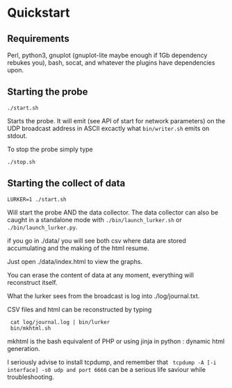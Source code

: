 Quickstart
==========

Requirements
------------

Perl, python3, gnuplot (gnuplot-lite maybe enough if 1Gb dependency rebukes you),
bash, socat, and whatever the plugins have dependencies upon.


Starting the probe
------------------

```
./start.sh
```
Starts the probe. It will emit (see API of start for network parameters) on
the UDP broadcast address in ASCII excactly what `bin/writer.sh` emits on stdout.

To stop the probe simply type
```
./stop.sh
```

Starting the collect of data
----------------------------

```
LURKER=1 ./start.sh
```

Will start the probe AND the data collector. The data collector can also
be caught in a standalone mode with ` ./bin/launch_lurker.sh ` or ` ./bin/launch_lurker.py`.

if you go in ./data/ you will see both csv where data are stored accumulating and the making of the html resume.

Just open ./data/index.html to view the graphs.

You can erase the content of data at any moment, everything will reconstruct itself.

What the lurker sees from the broadcast is log into ./log/journal.txt.

CSV files and html can be reconstructed by typing
```
 cat log/journal.log | bin/lurker
 bin/mkhtml.sh
```

mkhtml is the bash equivalent of PHP or using jinja in python : dynamic html generation.

I seriously advise to install tcpdump, and remember that ` tcpdump -A [-i interface] -s0 udp and port 6666` can be a serious life saviour while troubleshooting.


